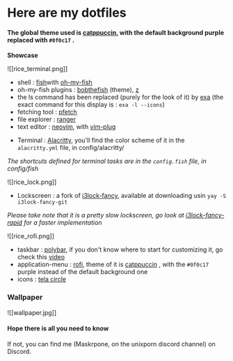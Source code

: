 # Here are my dotfiles
#### The global theme used is [catppuccin](https://github.com/catppuccin/catppuccin), with the default background purple replaced with `#0f0c17` .

 **Showcase**

![[rice_terminal.png]]

 * shell : [fish](https://github.com/fish-shell/fish-shell)with [oh-my-fish](https://github.com/oh-my-fish/oh-my-fish)
 * oh-my-fish plugins :  [bobthefish](https://github.com/oh-my-fish/theme-bobthefish) (theme), [z](https://github.com/oh-my-fish/plugin-z)
 * the ls command has been replaced (purely for the look of it) by [exa](https://github.com/ogham/exa) (the exact command for this display is : `exa -l --icons`)
 * fetching tool : [pfetch](https://github.com/dylanaraps/pfetch)
 * file explorer : [ranger](https://github.com/ranger/ranger)
 * text editor : [neovim](https://github.com/neovim/neovim), with [vim-plug](https://github.com/junegunn/vim-plug)
 - Terminal :  [Alacritty](https://github.com/alacritty/alacritty), you'll find the color scheme of it in the `alacritty.yml` file, in config/alacritty/
 
*The shortcuts defined for terminal tasks are in the `config.fish` file, in config/fish*

![[rice_lock.png]]

- Lockscreen : a fork of [i3lock-fancy](https://github.com/meskarune/i3lock-fancy), available at downloading usin `yay -S i3lock-fancy-git`

*Please take note that it is a pretty slow lockscreen, go look at [i3lock-fancy-rapid](https://github.com/yvbbrjdr/i3lock-fancy-rapid) for a faster implementation*

![[rice_rofi.png]]

- taskbar : [polybar](https://github.com/polybar/polybar), if you don't know where to start for customizing it, go check this [video](https://www.youtube.com/watch?v=cLB008-FJ5o)
- application-menu : [rofi](https://github.com/davatorium/rofi), theme of it is [catppuccin](https://github.com/catppuccin/catppuccin) , with the `#0f0c17` purple instead of the default background one
- icons : [tela circle](https://github.com/vinceliuice/Tela-circle-icon-theme)

### Wallpaper

![[wallpaper.jpg]]

#### Hope there is all you need to know
If not, you can find me (Maskrpone, on the unixporn discord channel) on Discord.
